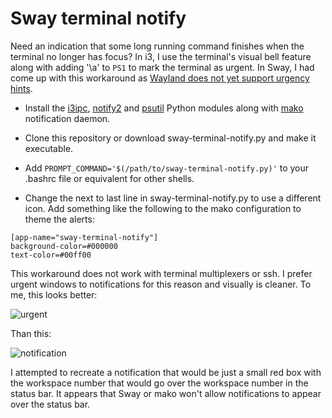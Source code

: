 # Sway terminal notify

Need an indication that some long running command finishes when the terminal no longer has focus?  In i3, I use the terminal's visual bell feature along with adding '\a' to `PS1` to mark the terminal as urgent.  In Sway, I had come up with this workaround as [Wayland does not yet support urgency hints][00].

- Install the [i3ipc][0], [notify2][1] and [psutil][2] Python modules along with [mako][3] notification daemon.

- Clone this repository or download sway-terminal-notify.py and make it executable.  

- Add `PROMPT_COMMAND='$(/path/to/sway-terminal-notify.py)'` to your .bashrc file or equivalent for other shells.

- Change the next to last line in sway-terminal-notify.py to use a different icon.  Add something like the following to the mako configuration to theme the alerts:

```dosini
[app-name="sway-terminal-notify"]
background-color=#000000
text-color=#00ff00
```

This workaround does not work with terminal multiplexers or ssh.  I prefer urgent windows to notifications for this reason and visually is cleaner.  To me, this looks better:

![urgent](https://i.imgur.com/zs9t7Fu.png)

Than this:

![notification](https://i.imgur.com/R5qKOVu.png)

I attempted to recreate a notification that would be just a small red box with the workspace number that would go over the workspace number in the status bar.  It appears that Sway or mako won't allow notifications to appear over the status bar.  

[00]: https://gitlab.freedesktop.org/wayland/wayland-protocols/-/merge_requests/9
[0]: https://pypi.org/project/i3ipc
[1]: https://pypi.python.org/pypi/notify2
[2]: https://pypi.org/project/psutil
[3]: https://github.com/emersion/mako

